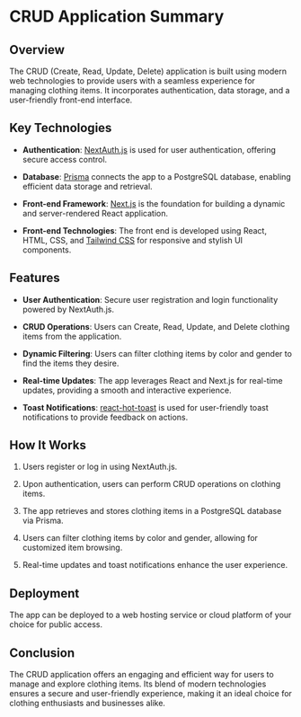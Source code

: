 # CRUD Application Summary

## Overview

The CRUD (Create, Read, Update, Delete) application is built using modern web technologies to provide users with a seamless experience for managing clothing items. It incorporates authentication, data storage, and a user-friendly front-end interface.

## Key Technologies

- **Authentication**: [NextAuth.js](https://next-auth.js.org/) is used for user authentication, offering secure access control.

- **Database**: [Prisma](https://prisma.io/) connects the app to a PostgreSQL database, enabling efficient data storage and retrieval.

- **Front-end Framework**: [Next.js](https://nextjs.org/) is the foundation for building a dynamic and server-rendered React application.

- **Front-end Technologies**: The front end is developed using React, HTML, CSS, and [Tailwind CSS](https://tailwindcss.com/) for responsive and stylish UI components.

## Features

- **User Authentication**: Secure user registration and login functionality powered by NextAuth.js.

- **CRUD Operations**: Users can Create, Read, Update, and Delete clothing items from the application.

- **Dynamic Filtering**: Users can filter clothing items by color and gender to find the items they desire.

- **Real-time Updates**: The app leverages React and Next.js for real-time updates, providing a smooth and interactive experience.

- **Toast Notifications**: [react-hot-toast](https://react-hot-toast.com/) is used for user-friendly toast notifications to provide feedback on actions.

## How It Works

1. Users register or log in using NextAuth.js.

2. Upon authentication, users can perform CRUD operations on clothing items.

3. The app retrieves and stores clothing items in a PostgreSQL database via Prisma.

4. Users can filter clothing items by color and gender, allowing for customized item browsing.

5. Real-time updates and toast notifications enhance the user experience.

## Deployment

The app can be deployed to a web hosting service or cloud platform of your choice for public access.

## Conclusion

The CRUD application offers an engaging and efficient way for users to manage and explore clothing items. Its blend of modern technologies ensures a secure and user-friendly experience, making it an ideal choice for clothing enthusiasts and businesses alike.
